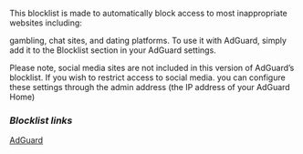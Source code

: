 This blocklist is made to automatically block access to most inappropriate websites including:

gambling, chat sites, and dating platforms. To use it with AdGuard, simply add it to the Blocklist section in your AdGuard settings.

Please note, social media sites are not included in this version of AdGuard’s blocklist. If you wish to restrict access to social media.
you can configure these settings through the admin address (the IP address of your AdGuard Home)

### ***Blocklist links***

[AdGuard](https://raw.githubusercontent.com/virtualvoyager367/Adult-Websites-Blocklist-AdGuard-/master/AdultWebsiteBlocklist.txt)
